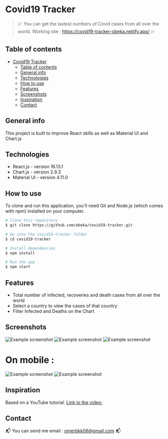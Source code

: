 # Covid19 Tracker
> :chart: You can get the lastest numbers of Covid cases from all over the world. Working site : https://covid19-tracker-obeka.netlify.app/ :chart:

## Table of contents
- [Covid19 Tracker](#covid19-tracker)
  - [Table of contents](#table-of-contents)
  - [General info](#general-info)
  - [Technologies](#technologies)
  - [How to use](#how-to-use)
  - [Features](#features)
  - [Screenshots](#screenshots)
  - [Inspiration](#inspiration)
  - [Contact](#contact)

## General info
This project is built to improve React skills as well as Material UI and Chart.js

## Technologies
* React.js - version 16.13.1
* Chart.js - version 2.9.3
* Material UI - version 4.11.0

## How to use
To clone and run this application, you'll need Git and Node.js (which comes with npm) installed on your computer.
```bash
# Clone this repository
$ git clone https://github.com/obeka/covid19-tracker.git

# Go into the covid19-tracker folder
$ cd covid19-tracker 

# Install dependencies
$ npm install

# Run the app
$ npm start
```

## Features
* Total number of infected, recoveries and death cases from all over the world
* Select a country to view the cases of that country
* Filter Infected and Deaths on the Chart

## Screenshots

![Example screenshot](https://i.postimg.cc/6p6X8hXH/1.png)
![Example screenshot](https://i.postimg.cc/RZPzKnCv/2.png)
![Example screenshot](https://i.postimg.cc/0jqgPYn0/5.png)

# On mobile : 
![Example screenshot](https://i.postimg.cc/0yzVX6dk/3.png) ![Example screenshot](https://i.postimg.cc/28MQ60hY/4.png)

## Inspiration
Based on a YouTube tutorial. [Link to the video:](https://www.youtube.com/watch?v=khJlrj3Y6Ls)

## Contact
:mailbox_with_mail: You can send me email : omerbkk06@gmail.com :mailbox_with_mail:

